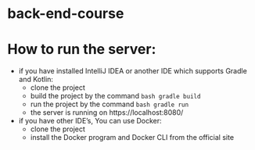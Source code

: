 # back-end-course
# How to run the server:
- if you have installed IntelliJ IDEA or another IDE which supports Gradle and Kotlin:
  - clone the project 
  - build the project by the command ```bash gradle build```
  - run the project by the command ```bash gradle run```
  - the server is running on https://localhost:8080/
- if you have other IDE’s, You can use Docker:
  - clone the project 
  - install the Docker program and Docker CLI from the official site
  